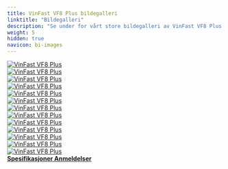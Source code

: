 ```yaml
---
title: VinFast VF8 Plus bildegalleri
linktitle: "Bildegalleri"
description: "Se under for vårt store bildegalleri av VinFast VF8 Plus. Klikk på bildene for høyoppløselige versjoner."
weight: 5
hidden: true
navicon: bi-images
---
```

<!-- markdownlint-disable MD033 -->
<div class="row" id ="my-gallery">
	<div class="pswp-grid-item col-6 col-md-4">
		<a href="https://media.evkx.net/multimedia/models/vinfast/vf8/vf8_plus/details_1.jpg"
data-pswp-src="https://media.evkx.net/multimedia/models/vinfast/vf8/vf8_plus/details_1.jpg"
data-pswp-width="2048"
data-pswp-height="1365" 
target="_blank">
			<img src="https://media.evkx.net/multimedia/models/vinfast/vf8/vf8_plus/details_1_xst.jpg" alt="VinFast VF8 Plus" class="img-fluid " />
		</a>
	</div>
	<div class="pswp-grid-item col-6 col-md-4">
		<a href="https://media.evkx.net/multimedia/models/vinfast/vf8/vf8_plus/details_2.jpg"
data-pswp-src="https://media.evkx.net/multimedia/models/vinfast/vf8/vf8_plus/details_2.jpg"
data-pswp-width="3000"
data-pswp-height="2000" 
target="_blank">
			<img src="https://media.evkx.net/multimedia/models/vinfast/vf8/vf8_plus/details_2_xst.jpg" alt="VinFast VF8 Plus" class="img-fluid " />
		</a>
	</div>
	<div class="pswp-grid-item col-6 col-md-4">
		<a href="https://media.evkx.net/multimedia/models/vinfast/vf8/vf8_plus/exterior_1.jpg"
data-pswp-src="https://media.evkx.net/multimedia/models/vinfast/vf8/vf8_plus/exterior_1.jpg"
data-pswp-width="2048"
data-pswp-height="1365" 
target="_blank">
			<img src="https://media.evkx.net/multimedia/models/vinfast/vf8/vf8_plus/exterior_1_xst.jpg" alt="VinFast VF8 Plus" class="img-fluid " />
		</a>
	</div>
	<div class="pswp-grid-item col-6 col-md-4">
		<a href="https://media.evkx.net/multimedia/models/vinfast/vf8/vf8_plus/exterior_2.jpg"
data-pswp-src="https://media.evkx.net/multimedia/models/vinfast/vf8/vf8_plus/exterior_2.jpg"
data-pswp-width="3000"
data-pswp-height="1687" 
target="_blank">
			<img src="https://media.evkx.net/multimedia/models/vinfast/vf8/vf8_plus/exterior_2_xst.jpg" alt="VinFast VF8 Plus" class="img-fluid " />
		</a>
	</div>
	<div class="pswp-grid-item col-6 col-md-4">
		<a href="https://media.evkx.net/multimedia/models/vinfast/vf8/vf8_plus/exterior_3.jpg"
data-pswp-src="https://media.evkx.net/multimedia/models/vinfast/vf8/vf8_plus/exterior_3.jpg"
data-pswp-width="3000"
data-pswp-height="1687" 
target="_blank">
			<img src="https://media.evkx.net/multimedia/models/vinfast/vf8/vf8_plus/exterior_3_xst.jpg" alt="VinFast VF8 Plus" class="img-fluid " />
		</a>
	</div>
	<div class="pswp-grid-item col-6 col-md-4">
		<a href="https://media.evkx.net/multimedia/models/vinfast/vf8/vf8_plus/exterior_4.jpg"
data-pswp-src="https://media.evkx.net/multimedia/models/vinfast/vf8/vf8_plus/exterior_4.jpg"
data-pswp-width="2048"
data-pswp-height="1463" 
target="_blank">
			<img src="https://media.evkx.net/multimedia/models/vinfast/vf8/vf8_plus/exterior_4_xst.jpg" alt="VinFast VF8 Plus" class="img-fluid " />
		</a>
	</div>
	<div class="pswp-grid-item col-6 col-md-4">
		<a href="https://media.evkx.net/multimedia/models/vinfast/vf8/vf8_plus/exterior_5.jpg"
data-pswp-src="https://media.evkx.net/multimedia/models/vinfast/vf8/vf8_plus/exterior_5.jpg"
data-pswp-width="1536"
data-pswp-height="864" 
target="_blank">
			<img src="https://media.evkx.net/multimedia/models/vinfast/vf8/vf8_plus/exterior_5_xst.jpg" alt="VinFast VF8 Plus" class="img-fluid " />
		</a>
	</div>
	<div class="pswp-grid-item col-6 col-md-4">
		<a href="https://media.evkx.net/multimedia/models/vinfast/vf8/vf8_plus/headligts_1.jpg"
data-pswp-src="https://media.evkx.net/multimedia/models/vinfast/vf8/vf8_plus/headligts_1.jpg"
data-pswp-width="2048"
data-pswp-height="1365" 
target="_blank">
			<img src="https://media.evkx.net/multimedia/models/vinfast/vf8/vf8_plus/headligts_1_xst.jpg" alt="VinFast VF8 Plus" class="img-fluid " />
		</a>
	</div>
	<div class="pswp-grid-item col-6 col-md-4">
		<a href="https://media.evkx.net/multimedia/models/vinfast/vf8/vf8_plus/interior_1.jpg"
data-pswp-src="https://media.evkx.net/multimedia/models/vinfast/vf8/vf8_plus/interior_1.jpg"
data-pswp-width="1920"
data-pswp-height="1080" 
target="_blank">
			<img src="https://media.evkx.net/multimedia/models/vinfast/vf8/vf8_plus/interior_1_xst.jpg" alt="VinFast VF8 Plus" class="img-fluid " />
		</a>
	</div>
	<div class="pswp-grid-item col-6 col-md-4">
		<a href="https://media.evkx.net/multimedia/models/vinfast/vf8/vf8_plus/main_1.jpg"
data-pswp-src="https://media.evkx.net/multimedia/models/vinfast/vf8/vf8_plus/main_1.jpg"
data-pswp-width="3000"
data-pswp-height="1687" 
target="_blank">
			<img src="https://media.evkx.net/multimedia/models/vinfast/vf8/vf8_plus/main_1_xst.jpg" alt="VinFast VF8 Plus" class="img-fluid " />
		</a>
	</div>
	<div class="pswp-grid-item col-6 col-md-4">
		<a href="https://media.evkx.net/multimedia/models/vinfast/vf8/vf8_plus/rearlights_1.jpg"
data-pswp-src="https://media.evkx.net/multimedia/models/vinfast/vf8/vf8_plus/rearlights_1.jpg"
data-pswp-width="3000"
data-pswp-height="2001" 
target="_blank">
			<img src="https://media.evkx.net/multimedia/models/vinfast/vf8/vf8_plus/rearlights_1_xst.jpg" alt="VinFast VF8 Plus" class="img-fluid " />
		</a>
	</div>
	<div class="pswp-grid-item col-6 col-md-4">
		<a href="https://media.evkx.net/multimedia/models/vinfast/vf8/vf8_plus/screens_1.jpg"
data-pswp-src="https://media.evkx.net/multimedia/models/vinfast/vf8/vf8_plus/screens_1.jpg"
data-pswp-width="2960"
data-pswp-height="1232" 
target="_blank">
			<img src="https://media.evkx.net/multimedia/models/vinfast/vf8/vf8_plus/screens_1_xst.jpg" alt="VinFast VF8 Plus" class="img-fluid " />
		</a>
	</div>
	<div class="pswp-grid-item col-6 col-md-4">
		<a href="https://media.evkx.net/multimedia/models/vinfast/vf8/vf8_plus/secondrowseats_1.jpg"
data-pswp-src="https://media.evkx.net/multimedia/models/vinfast/vf8/vf8_plus/secondrowseats_1.jpg"
data-pswp-width="2960"
data-pswp-height="1232" 
target="_blank">
			<img src="https://media.evkx.net/multimedia/models/vinfast/vf8/vf8_plus/secondrowseats_1_xst.jpg" alt="VinFast VF8 Plus" class="img-fluid " />
		</a>
	</div>
</div>
<script type="module">
  import PhotoSwipeLightbox from '/js/photoswipe-lightbox.esm.js';
    const lightbox = new PhotoSwipeLightbox({
       gallery: '#my-gallery',
        children: 'a',
        pswpModule: () => import('/js/photoswipe.esm.js')
    });
lightbox.init();
</script>
<div class="mt-3 mb-3">
<a href="../specifications/" class="text-decoration-none text-black">
<strong><i class="bi-arrow-left"></i> Spesifikasjoner </strong>
</a>
<a href="../reviews/" class="text-decoration-none text-black float-end">
<strong>Anmeldelser <i class="bi-arrow-right"></i></strong>
</a>
</div>

